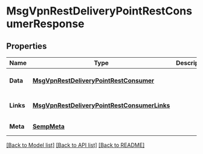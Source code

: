 # MsgVpnRestDeliveryPointRestConsumerResponse

## Properties
Name | Type | Description | Notes
------------ | ------------- | ------------- | -------------
**Data** | [**MsgVpnRestDeliveryPointRestConsumer**](MsgVpnRestDeliveryPointRestConsumer.md) |  | [optional] [default to null]
**Links** | [**MsgVpnRestDeliveryPointRestConsumerLinks**](MsgVpnRestDeliveryPointRestConsumerLinks.md) |  | [optional] [default to null]
**Meta** | [**SempMeta**](SempMeta.md) |  | [default to null]

[[Back to Model list]](../README.md#documentation-for-models) [[Back to API list]](../README.md#documentation-for-api-endpoints) [[Back to README]](../README.md)


